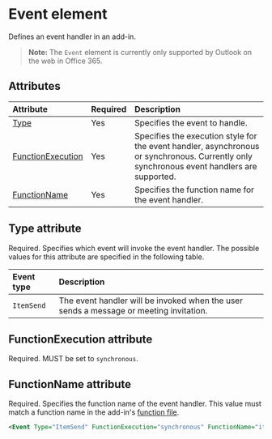 # Event element
Defines an event handler in an add-in.

> **Note:** The `Event` element is currently only supported by Outlook on the web in Office 365.

## Attributes

|  Attribute  |  Required  |  Description  |
|:-----|:-----|:-----|
|  [Type](#type-attribute)  |  Yes  | Specifies the event to handle. |
|  [FunctionExecution](#functionexecution-attribute)  |  Yes  | Specifies the execution style for the event handler, asynchronous or synchronous. Currently only synchronous event handlers are supported. |
|  [FunctionName](#functionname-attribute)  |  Yes  | Specifies the function name for the event handler. |

## Type attribute
Required. Specifies which event will invoke the event handler. The possible values for this attribute are specified in the following table.

|  Event type  |  Description  |
|:-----|:-----|
|  `ItemSend`  |  The event handler will be invoked when the user sends a message or meeting invitation.  |

## FunctionExecution attribute
Required. MUST be set to `synchronous`.

## FunctionName attribute
Required. Specifies the function name of the event handler. This value must match a function name in the add-in's [function file](./functionfile.md).

```xml
<Event Type="ItemSend" FunctionExecution="synchronous" FunctionName="itemSendHandler" /> 
```